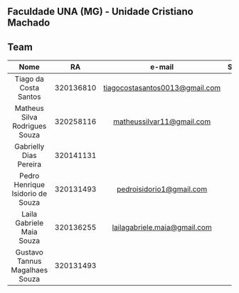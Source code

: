 ## Faculdade UNA (MG) - Unidade Cristiano Machado
## Team
| Nome  | RA  |e-mail | SEMESTRE  |
| :------------: | :------------: | :------------: | :------------: |
|Tiago da Costa Santos |	320136810|	tiagocostasantos0013@gmail.com|	4°
|Matheus Silva Rodrigues Souza | 	 320258116| matheussilvar11@gmail.com	   |	 3º
|Gabrielly Dias Pereira |	320141131|	 |	?°
|Pedro Henrique Isidorio de Souza |	320131493|	pedroisidorio1@gmail.com   |	4°
|Laila Gabriele Maia Souza|	320136255|	lailagabriele.maia@gmail.com |	4º
|Gustavo Tannus Magalhaes Souza |	320131493|	 |	?º


